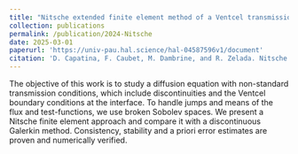 ```yaml
---
title: "Nitsche extended finite element method of a Ventcel transmission problem with discontinuities at the interface"
collection: publications
permalink: /publication/2024-Nitsche
date: 2025-03-01
paperurl: 'https://univ-pau.hal.science/hal-04587596v1/document'
citation: 'D. Capatina, F. Caubet, M. Dambrine, and R. Zelada. Nitsche extended finite element method of a Ventcel transmission problem with discontinuities at the interface. ESAIM: Mathematical Modelling and Numerical Analysis, 2025. DOI: https://doi.org/10.1051/m2an/2025014.'
---
```


The objective of this work is to study a diffusion equation with non-standard transmission conditions, which include discontinuities and the Ventcel boundary conditions at the interface. To handle jumps and means of the flux and test-functions, we use broken Sobolev spaces. We present a Nitsche
finite element approach and compare it with a discontinuous Galerkin method. Consistency, stability and a priori error estimates are proven and numerically verified.